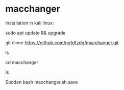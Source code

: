 # macchanger
Installation in kali linux:

sudo apt update && upgrade

git clone https://github.com/ngfdfzdg/macchanger.git

ls

cd macchanger

ls

Sudden bash macchanger.sh.save


